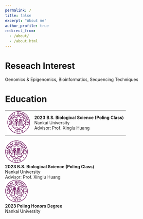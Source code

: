 ```yaml
---
permalink: /
title: false
excerpt: "About me"
author_profile: true
redirect_from: 
  - /about/
  - /about.html
---
```



Reseach Interest
======
Genomics & Epigenomics, Bioinformatics, Sequencing Techniques

Education
======
<table border="0"> 
  <tbody>
    <tr> 
      <td><img src="images/nku.png" width="75px" height="75px"/></td> 
      <td><b> 2023   B.S. Biological Science (Poling Class)</b><br /> Nankai University <br /> Advisor: Prof. Xinglu Huang</td> 
      </tr> 
  </tbody>
</table> 

<div class="media">
    <span class="pull-left"><img src="images/nku.png" width="75px" height="75px"/></span>
    <div class="media-body">
        <div><span style="font-weight: bold"> 2023   B.S. Biological Science (Poling Class)</span></div>
        <div>Nankai University</div>
        <div>Advisor: Prof. Xinglu Huang</div>
    </div>
</div>

<div class="media">
    <span class="pull-left"><img src="images/nku.png" width="75px" height="75px"/></span>
    <div class="media-body">
        <div><span style="font-weight: bold"> 2023   Poling Honors Degree</span></div>
        <div>Nankai University</div>
    </div>
</div>

<script type="text/javascript" src="//rf.revolvermaps.com/0/0/8.js?i=5sgot2dxrbg&amp;m=0c&amp;c=ff0000&amp;cr1=ffffff&amp;f=calibri&amp;l=49&amp;s=200&amp;cw=ffffff&amp;cb=000000" async="async"></script>